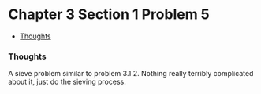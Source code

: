 Chapter 3 Section 1 Problem 5
=============================

- [Thoughts][thoughts]

### Thoughts ###

A sieve problem similar to problem 3.1.2. Nothing really terribly complicated
about it, just do the sieving process.

[thoughts]: #thoughts
